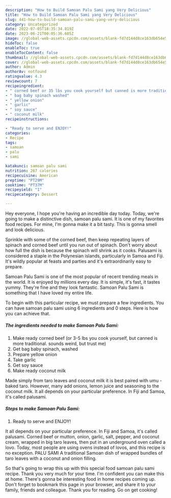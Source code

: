 ```yaml
---
description: "How to Build Samoan Palu Sami yang Very Delicious"
title: "How to Build Samoan Palu Sami yang Very Delicious"
slug: 441-how-to-build-samoan-palu-sami-yang-very-delicious
category: Uncategorized
date: 2022-07-05T18:35:34.819Z
date: 2023-06-21T00:05:36.605Z
image: //global-web-assets.cpcdn.com/assets/blank-fd7d144d8ce163db654e5a02c40b08a2775adb7897d16e4062681dc7e1b2800f.png
hideToc: false
enableToc: true
enableTocContent: false
thumbnail: //global-web-assets.cpcdn.com/assets/blank-fd7d144d8ce163db654e5a02c40b08a2775adb7897d16e4062681dc7e1b2800f.png
cover: //global-web-assets.cpcdn.com/assets/blank-fd7d144d8ce163db654e5a02c40b08a2775adb7897d16e4062681dc7e1b2800f.png
author: Admin
authorAv: notfound
ratingvalue: 4.3
reviewcount: 7
recipeingredient:
- " corned beef or 35 lbs you cook yourself but canned is more traditional sounds weird but trust me"
- " bag baby spinach washed"
- " yellow onion"
- " garlic"
- " soy sauce"
- " coconut milk"
recipeinstructions:

- "Ready to serve and ENJOY!"
categories:
- Recipe
tags:
- samoan
- palu
- sami

katakunci: samoan palu sami 
nutrition: 267 calories
recipecuisine: American
preptime: "PT29M"
cooktime: "PT37M"
recipeyield: "1"
recipecategory: Dessert

---
```



Hey everyone, I hope you're having an incredible day today. Today, we're going to make a distinctive dish, samoan palu sami. It is one of my favorites food recipes. For mine, I'm gonna make it a bit tasty. This is gonna smell and look delicious.

Sprinkle with some of the corned beef, then keep repeating layers of spinach and corned beef until you run out of spinach. Don&#39;t worry about how full the dish is because the spinach will shrink as it cooks. Palusami is considered a staple in the Polynesian islands, particularly in Samoa and Fiji. It&#39;s wildly popular at feasts and parties and it&#39;s extraordinarily easy to prepare.

Samoan Palu Sami is one of the most popular of recent trending meals in the world. It is enjoyed by millions every day. It is simple, it's fast, it tastes yummy. They're fine and they look fantastic. Samoan Palu Sami is something that I have loved my entire life.


To begin with this particular recipe, we must prepare a few ingredients. You can have samoan palu sami using 6 ingredients and 0 steps. Here is how you can achieve that.

<!--inarticleads1-->

##### The ingredients needed to make Samoan Palu Sami:

1. Make ready  corned beef (or 3-5 lbs you cook yourself, but canned is more traditional. sounds weird, but trust me)
1. Get  bag baby spinach, washed
1. Prepare  yellow onion
1. Take  garlic
1. Get  soy sauce
1. Make ready  coconut milk


Made simply from taro leaves and coconut milk it is best paired with umu -baked taro. However, many add onions, lemon juice and seasoning to the coconut milk. It all depends on your particular preference. In Fiji and Samoa, it&#39;s called palusami. 

<!--inarticleads2-->

##### Steps to make Samoan Palu Sami:


1. Ready to serve and ENJOY!

It all depends on your particular preference. In Fiji and Samoa, it&#39;s called palusami. Corned beef or mutton, onion, garlic, salt, pepper, and coconut cream, wrapped in big taro leaves, then put in an underground oven called a lovo. Today, most people are using ovens instead of lovos, and this recipe is no exception. PALU SAMI A traditional Samoan dish of wrapped bundles of taro leaves with a coconut and onion filling. 

So that's going to wrap this up with this special food samoan palu sami recipe. Thank you very much for your time. I'm confident you can make this at home. There's gonna be interesting food in home recipes coming up. Don't forget to bookmark this page in your browser, and share it to your family, friends and colleague. Thank you for reading. Go on get cooking!
